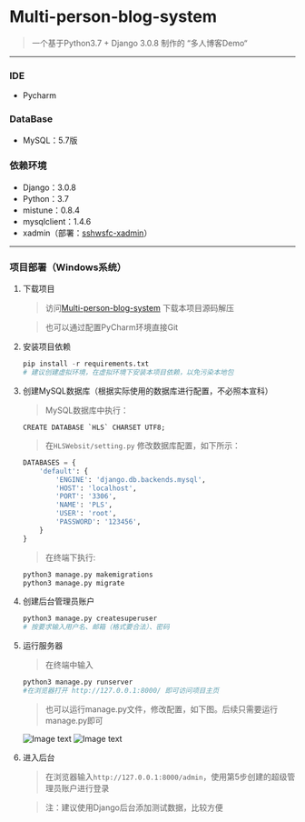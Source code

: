 # Multi-person-blog-system

> 一个基于Python3.7 + Django 3.0.8 制作的 “多人博客Demo“

------

### IDE

- Pycharm

### DataBase

- MySQL：5.7版

### 依赖环境

- Django：3.0.8
- Python：3.7
- mistune：0.8.4
- mysqlclient：1.4.6
- xadmin（部署：[sshwsfc-xadmin](https://github.com/sshwsfc/xadmin)）


------

### 项目部署（Windows系统）

1. 下载项目

   > 访问[Multi-person-blog-system]( https://github.com/csyu12/Multi-person-blog-system) 下载本项目源码解压

   > 也可以通过配置PyCharm环境直接Git

2. 安装项目依赖

   ```python
   pip install -r requirements.txt
   # 建议创建虚拟环境，在虚拟环境下安装本项目依赖，以免污染本地包
   ```

3. 创建MySQL数据库（根据实际使用的数据库进行配置，不必照本宣科）

   > MySQL数据库中执行：

   ```mysql
   CREATE DATABASE `HLS` CHARSET UTF8;
   ```

   > 在`HLSWebsit/setting.py` 修改数据库配置，如下所示：

   ```python
   DATABASES = {
       'default': {
           'ENGINE': 'django.db.backends.mysql',
           'HOST': 'localhost',
           'PORT': '3306',
           'NAME': 'PLS',
           'USER': 'root',
           'PASSWORD': '123456',
       }
   }
   ```

   > 在终端下执行:

   ```python
   python3 manage.py makemigrations
   python3 manage.py migrate
   ```

4. 创建后台管理员账户

   ```python
   python3 manage.py createsuperuser
   # 按要求输入用户名、邮箱（格式要合法）、密码
   ```

5. 运行服务器

   > 在终端中输入

   ```python
   python3 manage.py runserver
   #在浏览器打开 http://127.0.0.1:8000/ 即可访问项目主页
   ```

   > 也可以运行manage.py文件，修改配置，如下图。后续只需要运行manage.py即可

     ![Image text](C:/Users/21582/Desktop/csyu/code/course_work/PLSWebsite/README_IMG/3.png)
     ![Image text](C:/Users/21582/Desktop/csyu/code/course_work/PLSWebsite/README_IMG/manage.jpg)

6. 进入后台

   > 在浏览器输入`http://127.0.0.1:8000/admin`，使用第5步创建的超级管理员账户进行登录

   > 注：建议使用Django后台添加测试数据，比较方便
